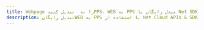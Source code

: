 ---title: Webpage را به  تبدیل کنیدPPS، WEB به PPS مبدل رایگان یا Net SDKdescription: تبدیل رایگانWEB به PPS با استفاده از Net Cloud APIs & SDK همچنین اسناد PDF را در Cloud ایجاد، ویرایش و رندر کنید.---